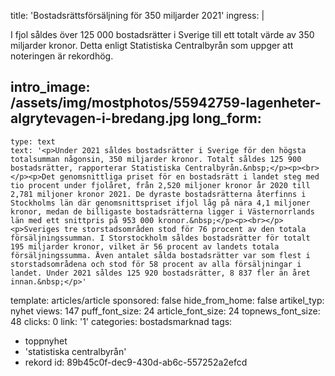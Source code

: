 title: 'Bostadsrättsförsäljning för 350 miljarder 2021'
ingress: |
  <p>I fjol såldes över 125 000 bostadsrätter i Sverige till ett totalt värde av 350 miljarder kronor. Detta enligt Statistiska Centralbyrån som uppger att noteringen är rekordhög.
  </p>
  
intro_image: /assets/img/mostphotos/55942759-lagenheter-algrytevagen-i-bredang.jpg
long_form:
  -
    type: text
    text: '<p>Under 2021 såldes bostadsrätter i Sverige för den högsta totalsumman någonsin, 350 miljarder kronor. Totalt såldes 125 900 bostadsrätter, rapporterar Statistiska Centralbyrån.&nbsp;</p><p><br></p><p>Det genomsnittliga priset för en bostadsrätt i landet steg med tio procent under fjolåret, från 2,520 miljoner kronor år 2020 till 2,781 miljoner kronor 2021. De dyraste bostadsrätterna återfinns i Stockholms län där genomsnittspriset ifjol låg på nära 4,1 miljoner kronor, medan de billigaste bostadsrätterna ligger i Västernorrlands län med ett snittpris på 953 000 kronor.&nbsp;</p><p><br></p><p>Sveriges tre storstadsområden stod för 76 procent av den totala försäljningssumman. I Storstockholm såldes bostadsrätter för totalt 195 miljarder kronor, vilket är 56 procent av landets totala försäljningssumma. Även antalet sålda bostadsrätter var som flest i storstadsområdena och stod för 58 procent av alla försäljningar i landet. Under 2021 såldes 125 920 bostadsrätter, 8 837 fler än året innan.&nbsp;</p>'
template: articles/article
sponsored: false
hide_from_home: false
artikel_typ: nyhet
views: 147
puff_font_size: 24
article_font_size: 24
topnews_font_size: 48
clicks: 0
link: '1'
categories: bostadsmarknad
tags:
  - toppnyhet
  - 'statistiska centralbyrån'
  - rekord
id: 89b45c0f-dec9-430d-ab6c-557252a2efcd
